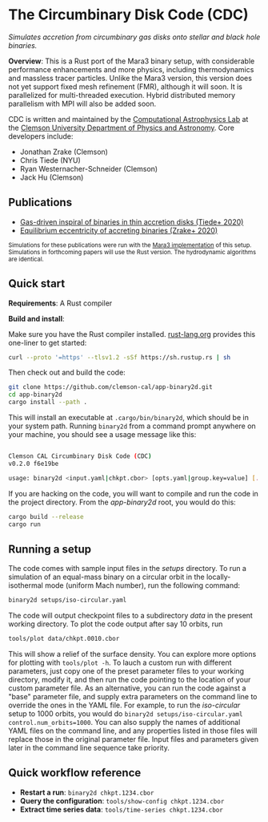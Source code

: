 # The Circumbinary Disk Code (CDC)
_Simulates accretion from circumbinary gas disks onto stellar and black hole binaries._

__Overview__: This is a Rust port of the Mara3 binary setup, with considerable performance enhancements and more physics, including thermodynamics and massless tracer particles. Unlike the Mara3 version, this version does not yet support fixed mesh refinement (FMR), although it will soon. It is parallelized for multi-threaded execution. Hybrid distributed memory parallelism with MPI will also be added soon.

CDC is written and maintained by the [Computational Astrophysics Lab](https://jzrake.people.clemson.edu) at the [Clemson University Department of Physics and Astronomy](http://www.clemson.edu/science/departments/physics-astro). Core developers include:

- Jonathan Zrake (Clemson)
- Chris Tiede (NYU)
- Ryan Westernacher-Schneider (Clemson)
- Jack Hu (Clemson)


## Publications

- [Gas-driven inspiral of binaries in thin accretion disks (Tiede+ 2020)](https://ui.adsabs.harvard.edu/abs/2020ApJ...900...43T/abstract)
- [Equilibrium eccentricity of accreting binaries (Zrake+ 2020)](https://ui.adsabs.harvard.edu/abs/2020arXiv201009707Z/abstract)

<sub>Simulations for these publications were run with the [Mara3 implementation](https://github.com/jzrake/Mara3) of this setup. Simulations in forthcoming papers will use the Rust version. The hydrodynamic algorithms are identical.<sub>


## Quick start

__Requirements__: A Rust compiler

__Build and install__:

Make sure you have the Rust compiler installed. [rust-lang.org](https://www.rust-lang.org/learn/get-started) provides this one-liner to get started:

```bash
curl --proto '=https' --tlsv1.2 -sSf https://sh.rustup.rs | sh
```

Then check out and build the code:

```bash
git clone https://github.com/clemson-cal/app-binary2d.git
cd app-binary2d
cargo install --path .
```

This will install an executable at `.cargo/bin/binary2d`, which should be in your system path. Running `binary2d` from a command prompt anywhere on your machine, you should see a usage message like this:

```bash

Clemson CAL Circumbinary Disk Code (CDC)
v0.2.0 f6e19be

usage: binary2d <input.yaml|chkpt.cbor> [opts.yaml|group.key=value] [...]
```

If you are hacking on the code, you will want to compile and run the code in the project directory. From the _app-binary2d_ root, you would do this:

```bash
cargo build --release
cargo run
```


## Running a setup

The code comes with sample input files in the _setups_ directory. To run a simulation of an equal-mass binary on a circular orbit in the locally-isothermal mode (uniform Mach number), run the following command:

```bash
binary2d setups/iso-circular.yaml
```

The code will output checkpoint files to a subdirectory _data_ in the present working directory. To plot the code output after say 10 orbits, run

```bash
tools/plot data/chkpt.0010.cbor
```

This will show a relief of the surface density. You can explore more options for plotting with `tools/plot -h`. To lauch a custom run with different parameters, just copy one of the preset parameter files to your working directory, modify it, and then run the code pointing to the location of your custom parameter file. As an alternative, you can run the code against a "base" parameter file, and supply extra parameters on the command line to override the ones in the YAML file. For example, to run the _iso-circular_ setup to 1000 orbits, you would do `binary2d setups/iso-circular.yaml control.num_orbits=1000`. You can also supply the names of additional YAML files on the command line, and any properties listed in those files will replace those in the original parameter file. Input files and parameters given later in the command line sequence take priority.


## Quick workflow reference

- __Restart a run__: `binary2d chkpt.1234.cbor`
- __Query the configuration__: `tools/show-config chkpt.1234.cbor`
- __Extract time series data__: `tools/time-series chkpt.1234.cbor`
